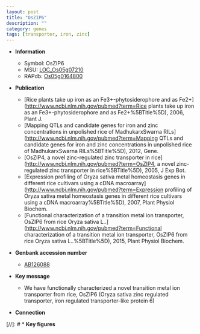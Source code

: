 ```yaml
---
layout: post
title: "OsZIP6"
description: ""
category: genes
tags: [transporter, iron, zinc]
---
```


* **Information**  
    + Symbol: OsZIP6  
    + MSU: [LOC_Os05g07210](http://rice.uga.edu/cgi-bin/ORF_infopage.cgi?orf=LOC_Os05g07210)  
    + RAPdb: [Os05g0164800](https://rapdb.dna.affrc.go.jp/locus/?name=Os05g0164800)  

* **Publication**  
    + [Rice plants take up iron as an Fe3+-phytosiderophore and as Fe2+](http://www.ncbi.nlm.nih.gov/pubmed?term=Rice plants take up iron as an Fe3+-phytosiderophore and as Fe2+%5BTitle%5D), 2006, Plant J.
    + [Mapping QTLs and candidate genes for iron and zinc concentrations in unpolished rice of MadhukarxSwarna RILs](http://www.ncbi.nlm.nih.gov/pubmed?term=Mapping QTLs and candidate genes for iron and zinc concentrations in unpolished rice of MadhukarxSwarna RILs%5BTitle%5D), 2012, Gene.
    + [OsZIP4, a novel zinc-regulated zinc transporter in rice](http://www.ncbi.nlm.nih.gov/pubmed?term=OsZIP4, a novel zinc-regulated zinc transporter in rice%5BTitle%5D), 2005, J Exp Bot.
    + [Expression profiling of Oryza sativa metal homeostasis genes in different rice cultivars using a cDNA macroarray](http://www.ncbi.nlm.nih.gov/pubmed?term=Expression profiling of Oryza sativa metal homeostasis genes in different rice cultivars using a cDNA macroarray%5BTitle%5D), 2007, Plant Physiol Biochem.
    + [Functional characterization of a transition metal ion transporter, OsZIP6 from rice Oryza sativa L..](http://www.ncbi.nlm.nih.gov/pubmed?term=Functional characterization of a transition metal ion transporter, OsZIP6 from rice Oryza sativa L..%5BTitle%5D), 2015, Plant Physiol Biochem.

* **Genbank accession number**  
    + [AB126088](http://www.ncbi.nlm.nih.gov/nuccore/AB126088)

* **Key message**  
    + We have functionally characterized a novel transition metal ion transporter from rice, OsZIP6 (Oryza sativa zinc regulated transporter, iron regulated transporter-like protein 6)

* **Connection**  

[//]: # * **Key figures**  


